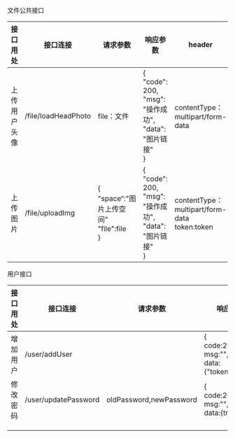 文件公共接口

| 接口用处     | 接口连接            | 请求参数                                              | 响应参数                                                     | header                                            | 请求方式 |
| ------------ | ------------------- | ----------------------------------------------------- | ------------------------------------------------------------ | ------------------------------------------------- | -------- |
| 上传用户头像 | /file/loadHeadPhoto | file：文件                                            | {<br/>    "code": 200,<br/>    "msg": "操作成功",<br/>    "data": "图片链接"<br/>} | contentType：multipart/form-data                  | post     |
| 上传图片     | /file/uploadImg     | {<br />"space“:"图片上传空间"<br />"file":file<br />} | {<br/>    "code": 200,<br/>    "msg": "操作成功",<br/>    "data": "图片链接"<br/>} | contentType：multipart/form-data<br />token:token | post     |

用户接口

| 接口用处 | 接口连接             | 请求参数                | 响应参数                                                 | header | 请求方式 |
| -------- | -------------------- | ----------------------- | -------------------------------------------------------- | ------ | -------- |
| 增加用户 | /user/addUser        |                         | {<br />code:200,<br />msg:"",<br />data:{"token":token}}  |        | post     |
| 修改密码 | /user/updatePassword | oldPassword,newPassword | {<br />code:200,<br />msg:"",<br />data:{true}}           | token  | post     |
|          |                      |                         |                                                          |        |          |
|          |                      |                         |                                                          |        |          |
|          |                      |                         |                                                          |        |          |

